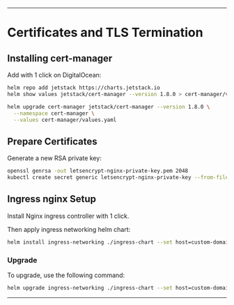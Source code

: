 
---
# Certificates and TLS Termination

## Installing cert-manager

Add with 1 click on DigitalOcean:

```bash
helm repo add jetstack https://charts.jetstack.io
helm show values jetstack/cert-manager --version 1.8.0 > cert-manager/values.yaml

helm upgrade cert-manager jetstack/cert-manager --version 1.8.0 \
  --namespace cert-manager \
  --values cert-manager/values.yaml
```

## Prepare Certificates

Generate a new RSA private key:

```bash
openssl genrsa -out letsencrypt-nginx-private-key.pem 2048
kubectl create secret generic letsencrypt-nginx-private-key --from-file=tls.key=letsencrypt-nginx-private-key.pem --namespace=default
```

## Ingress nginx Setup

Install Nginx ingress controller with 1 click.

Then apply ingress networking helm chart:

```bash
helm install ingress-networking ./ingress-chart --set host=custom-domain.com,email=mail@example.com
```

### Upgrade

To upgrade, use the following command:

```bash
helm upgrade ingress-networking ./ingress-chart --set host=custom-domain.com,email=mail@example.com
```
---
